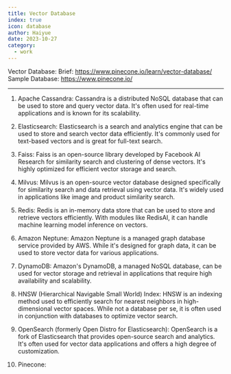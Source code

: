 ```yaml
---
title: Vector Database
index: true
icon: database
author: Haiyue
date: 2023-10-27
category:
  - work
---
```




Vector Database: 
    Brief: https://www.pinecone.io/learn/vector-database/
	Sample Database: https://www.pinecone.io/
  
  ---

1. Apache Cassandra: Cassandra is a distributed NoSQL database that can be used to store and query vector data. It's often used for real-time applications and is known for its scalability.

2. Elasticsearch: Elasticsearch is a search and analytics engine that can be used to store and search vector data efficiently. It's commonly used for text-based vectors and is great for full-text search.

3. Faiss: Faiss is an open-source library developed by Facebook AI Research for similarity search and clustering of dense vectors. It's highly optimized for efficient vector storage and search.

4. Milvus: Milvus is an open-source vector database designed specifically for similarity search and data retrieval using vector data. It's widely used in applications like image and product similarity search.

5. Redis: Redis is an in-memory data store that can be used to store and retrieve vectors efficiently. With modules like RedisAI, it can handle machine learning model inference on vectors.

6. Amazon Neptune: Amazon Neptune is a managed graph database service provided by AWS. While it's designed for graph data, it can be used to store vector data for various applications.

7. DynamoDB: Amazon's DynamoDB, a managed NoSQL database, can be used for vector storage and retrieval in applications that require high availability and scalability.

8. HNSW (Hierarchical Navigable Small World) Index: HNSW is an indexing method used to efficiently search for nearest neighbors in high-dimensional vector spaces. While not a database per se, it is often used in conjunction with databases to optimize vector search.

9. OpenSearch (formerly Open Distro for Elasticsearch): OpenSearch is a fork of Elasticsearch that provides open-source search and analytics. It's often used for vector data applications and offers a high degree of customization.
10. Pinecone: 